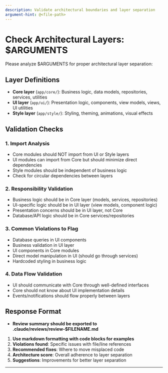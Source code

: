 ```yaml
---
description: Validate architectural boundaries and layer separation
argument-hint: @<file-path>
---
```


# Check Architectural Layers: $ARGUMENTS

Please analyze $ARGUMENTS for proper architectural layer separation:

## Layer Definitions
- **Core layer** (`app/core/`): Business logic, data models, repositories, services, utilities
- **UI layer** (`app/ui/`): Presentation logic, components, view models, views, UI utilities
- **Style layer** (`app/style/`): Styling, theming, animations, visual effects

## Validation Checks

### 1. Import Analysis
- Core modules should NOT import from UI or Style layers
- UI modules can import from Core but should minimize direct dependencies
- Style modules should be independent of business logic
- Check for circular dependencies between layers

### 2. Responsibility Validation
- Business logic should be in Core layer (models, services, repositories)
- UI-specific logic should be in UI layer (view models, component logic)
- Presentation concerns should be in UI layer, not Core
- Database/API logic should be in Core services/repositories

### 3. Common Violations to Flag
- Database queries in UI components
- Business validation in UI layer
- UI components in Core modules
- Direct model manipulation in UI (should go through services)
- Hardcoded styling in business logic

### 4. Data Flow Validation
- UI should communicate with Core through well-defined interfaces
- Core should not know about UI implementation details
- Events/notifications should flow properly between layers

## Response Format
- **Review summary should be exported to .claude/reviews/review-$FILENAME.md**
1. **Use markdown formatting with code blocks for examples**
2. **Violations found**: Specific issues with file/line references
3. **Recommended fixes**: Where to move misplaced code
4. **Architecture score**: Overall adherence to layer separation
5. **Suggestions**: Improvements for better layer separation

---
